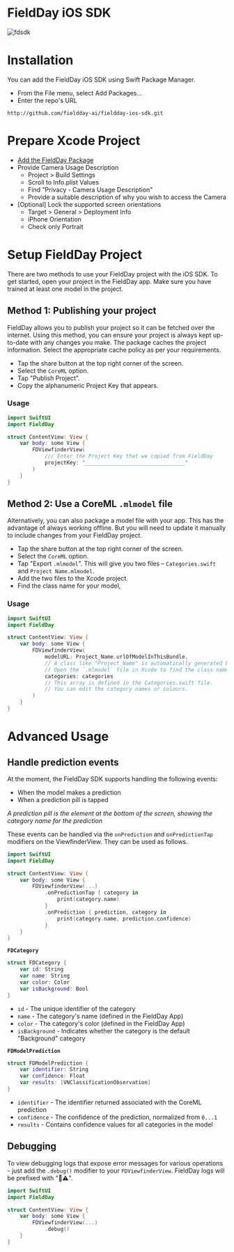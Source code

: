 # FieldDay iOS SDK

![fdsdk](https://github.com/fieldday-ai/fieldday-ios-sdk/assets/58298401/49097712-e46d-4fa8-91b7-28c648f47926)

# Installation

You can add the FieldDay iOS SDK using Swift Package Manager.

-   From the File menu, select Add Packages...
-   Enter the repo's URL

```
http://github.com/fieldday-ai/fieldday-ios-sdk.git
```

# Prepare Xcode Project

-   [Add the FieldDay Package](#installation)
-   Provide Camera Usage Description
    -   Project > Build Settings
    -   Scroll to Info.plist Values
    -   Find "Privacy - Camera Usage Description"
    -   Provide a suitable description of why you wish to access the Camera
-   [Optional] Lock the supported screen orientations
    -   Target > General > Deployment Info
    -   iPhone Orientation
    -   Check only Portrait

# Setup FieldDay Project

There are two methods to use your FieldDay project with the iOS SDK. To get started, open your project in the FieldDay app. Make sure you have trained at least one model in the project.

## Method 1: Publishing your project

FieldDay allows you to publish your project so it can be fetched over the internet. Using this method, you can ensure your project is always kept up-to-date with any changes you make. The package caches the project information. Select the appropriate cache policy as per your requirements.

-   Tap the share button at the top right corner of the screen.
-   Select the `CoreML` option.
-   Tap "Publish Project".
-   Copy the alphanumeric Project Key that appears.

### Usage

```swift
import SwiftUI
import FieldDay

struct ContentView: View {
    var body: some View {
        FDViewfinderView(
            /// Enter the Project Key that we copied from FieldDay
            projectKey: "________________________________"
        )
    }
}
```

## Method 2: Use a CoreML `.mlmodel` file

Alternatively, you can also package a model file with your app. This has the advantage of always working offline. But you will need to update it manually to include changes from your FieldDay project.

-   Tap the share button at the top right corner of the screen.
-   Select the `CoreML` option.
-   Tap "Export `.mlmodel`". This will give you two files – `Categories.swift` and `Project Name.mlmodel`.
-   Add the two files to the Xcode project.
-   Find the class name for your model,

### Usage

```swift
import SwiftUI
import FieldDay

struct ContentView: View {
    var body: some View {
        FDViewfinderView(
            modelURL: Project_Name.urlOfModelInThisBundle,
            // A class like "Project_Name" is automatically generated by Xcode for your model.
            // Open the `.mlmodel` file in Xcode to find the class name.
            categories: categories
            // This array is defined in the Categories.swift file.
            // You can edit the category names or colours.
        )
    }
}
```

# Advanced Usage

## Handle prediction events

At the moment, the FieldDay SDK supports handling the following events:

-   When the model makes a prediction
-   When a prediction pill is tapped

_A prediction pill is the element at the bottom of the screen, showing the category name for the prediction_

These events can be handled via the `onPrediction` and `onPredictionTap` modifiers on the ViewfinderView. They can be used as follows.

```swift
import SwiftUI
import FieldDay

struct ContentView: View {
    var body: some View {
        FDViewfinderView(...)
            .onPredictionTap { category in
                print(category.name)
            }
            .onPrediction { prediction, category in
                print(category.name, prediction.confidence)
            }
    }
}
```

**`FDCategory`**

```swift
struct FDCategory {
    var id: String
    var name: String
    var color: Color
    var isBackground: Bool
}
```

-   `id` - The unique identifier of the category
-   `name` - The category's name (defined in the FieldDay App)
-   `color` - The category's color (defined in the FieldDay App)
-   `isBackground` - Indicates whether the category is the default "Background" category

**`FDModelPrediction`**

```swift
struct FDModelPrediction {
    var identifier: String
    var confidence: Float
    var results: [VNClassificationObservation]
}
```

-   `identifier` - The identifier returned associated with the CoreML prediction
-   `confidence` - The confidence of the prediction, normalized from `0...1`
-   `results` - Contains confidence values for all categories in the model

## Debugging

To view debugging logs that expose error messages for various operations - just add the `.debug()` modifier to your `FDViewfinderView`. FieldDay logs will be prefixed with "🤖⚠️".

```swift
import SwiftUI
import FieldDay

struct ContentView: View {
    var body: some View {
        FDViewfinderView(...)
            .debug()
    }
}
```
